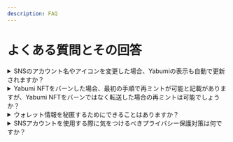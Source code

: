```yaml
---
description: FAQ
---
```


# よくある質問とその回答

<details>

<summary>SNSのアカウント名やアイコンを変更した場合、Yabumiの表示も自動で更新されますか？</summary>

手動で更新していただく必要がございます。ウォレット接続、SNSサインインを済ませた後に、アイコンの下の「プロフィール更新」ボタンを押して更新してください。

</details>

<details>

<summary>Yabumi NFTをバーンした場合、最初の手順で再ミントが可能と記載がありますが、Yabumi NFTをバーンではなく転送した場合の再ミントは可能でしょうか？</summary>

不可です。一つのアカウントに一つのYabumi NFTしかミントできない仕様になっています。そのため、ハッキングされたり盗まれたりした場合、発行したアドレスでバーンして、安全なウォレットから再度Mintすることになります。

</details>

<details>

<summary>ウォレット情報を秘匿するためにできることはありますか？</summary>

新しいウォレットアドレスを使用することや、必要であればYabumi NFTを別のウォレットに転送することで、取引履歴の全容が公になることを緩和できます。また、センシティブな取引での使用はお控えください。

</details>

<details>

<summary>SNSアカウントを使用する際に気をつけるべきプライバシー保護対策は何ですか？</summary>

Yabumiでは、利用者様の個人情報を取得することは一切ございません。プライバシーはSNSプラットフォームの個人情報の管理方法とセキュリティに依存するため、アカウントと実際の個人情報の結びつけを最小限に抑えることが重要です。

</details>
